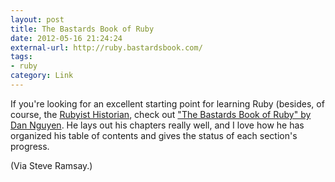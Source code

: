 ```yaml
---
layout: post
title: The Bastards Book of Ruby
date: 2012-05-16 21:24:24
external-url: http://ruby.bastardsbook.com/
tags:
- ruby
category: Link
---
```


If you're looking for an excellent starting point for learning Ruby (besides, of course, the [Rubyist Historian](http://www.jasonheppler.org/2010/12/10/the-rubyist-historian-the-series.html), check out ["The Bastards Book of Ruby" by Dan Nguyen](http://ruby.bastardsbook.com/). He lays out his chapters really well, and I love how he has organized his table of contents and gives the status of each section's progress.

(Via Steve Ramsay.)
